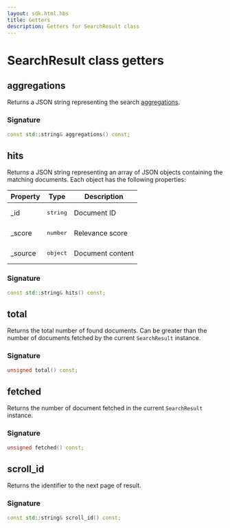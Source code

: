 ```yaml
---
layout: sdk.html.hbs
title: Getters
description: Getters for SearchResult class
---
```


# SearchResult class getters

## aggregations

Returns a JSON string representing the search [aggregations](https://www.elastic.co/guide/en/elasticsearch/reference/6.5/search-aggregations.html).  

### Signature

```cpp
const std::string& aggregations() const;
```

## hits

Returns a JSON string representing an array of JSON objects containing the matching documents. Each object has the following properties:

| Property | Type | Description |
| -------- | ---- | ----------- |
| _id | <pre>string</pre> | Document ID |
| _score | <pre>number</pre> | Relevance score |
| _source | <pre>object</pre> | Document content |

### Signature

```cpp
const std::string& hits() const;
```

## total

Returns the total number of found documents. 
Can be greater than the number of documents fetched by the current `SearchResult` instance.

### Signature

```cpp
unsigned total() const;
```

## fetched

Returns the number of document fetched in the current `SearchResult` instance.

### Signature

```cpp
unsigned fetched() const;
```

## scroll_id

Returns the identifier to the next page of result.

### Signature

```cpp
const std::string& scroll_id() const;
```
